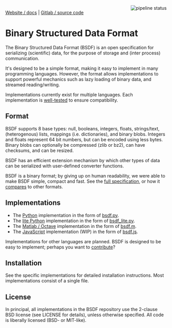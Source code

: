 <a href="https://gitlab.com/almarklein/bsdf/pipelines">
<img alt="pipeline status" align='right' src="https://gitlab.com/almarklein/bsdf/badges/master/pipeline.svg" />
</a>

<a class='badge' href='http://almarklein.gitlab.io/bsdf'>Website / docs</a>
<span class='badge_sep'>|</span>
<a class='badge' href='http://gitlab.com/almarklein/bsdf'>Gitlab / source code</a>


# Binary Structured Data Format

The Binary Structured Data Format (BSDF) is an open specification for
serializing (scientific) data, for the purpose of storage and (inter process)
communication.

It's designed to be a simple format, making it easy to implement in
many programming languages. However, the format allows implementations
to support powerful mechanics such as lazy loading of binary data, and
streamed reading/writing.

Implementations currently exist for multiple languages. Each implementation is
[well-tested](https://gitlab.com/almarklein/bsdf/pipelines) to ensure compatibility.


## Format

BSDF supports 8 base types: null, booleans, integers, floats, strings/text,
(heterogenous) lists, mappings (i.e. dictionaries), and binary blobs. Integers
and floats represent 64 bit numbers, but can be encoded using less
bytes. Binary blobs can optionally be compressed (zlib or bz2), can have
checksums, and can be resized.

BSDF has an efficient extension mechanism by which other types of data
can be serialized with user-defined converter functions.

BSDF is a binary format; by giving up on human readability, we were able to
make BSDF simple, compact and fast. See the [full specification](SPEC.md), or
how it [compares](COMPARISON.md) to other formats.


## Implementations

* The [Python](py) implementation in the form of [bsdf.py](py/bsdf.py).
* The [lite Python](py_lite) implementation in the form of [bsdf_lite.py](py_lite/bsdf_lite.py).
* The [Matlab / Octave](matlab) implementation in the form of [bsdf.m](matlab/bsdf.m).
* The [JavaScript](js) implementation (WIP) in the form of [bsdf.js](js/bsdf.js).

Implementations for other languages are planned. BSDF is designed to be easy
to implement; perhaps you want to [contribute](CONTRIBUTING.md)?


## Installation

See the specific implementations for detailed installation instructions.
Most implementations consist of a single file.


## License

In principal, all implementations in the BSDF repository use the
2-clause BSD license (see LICENSE for details), unless otherwise
specified. All code is liberally licensed (BSD- or MIT-like).
